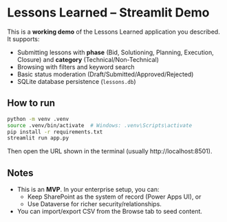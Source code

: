 
# Lessons Learned – Streamlit Demo

This is a **working demo** of the Lessons Learned application you described. It supports:
- Submitting lessons with **phase** (Bid, Solutioning, Planning, Execution, Closure) and **category** (Technical/Non-Technical)
- Browsing with filters and keyword search
- Basic status moderation (Draft/Submitted/Approved/Rejected)
- SQLite database persistence (`lessons.db`)

## How to run

```bash
python -m venv .venv
source .venv/bin/activate  # Windows: .venv\Scripts\activate
pip install -r requirements.txt
streamlit run app.py
```

Then open the URL shown in the terminal (usually http://localhost:8501).

## Notes

- This is an **MVP**. In your enterprise setup, you can:
  - Keep SharePoint as the system of record (Power Apps UI), or
  - Use Dataverse for richer security/relationships.
- You can import/export CSV from the Browse tab to seed content.
